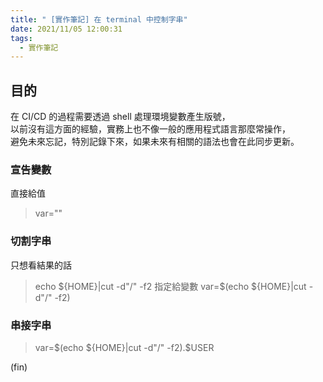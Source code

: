 ```yaml
---
title: " [實作筆記] 在 terminal 中控制字串"
date: 2021/11/05 12:00:31
tags:
  - 實作筆記
---
```


## 目的

在 CI/CD 的過程需要透過 shell 處理環境變數產生版號，  
以前沒有這方面的經驗，實務上也不像一般的應用程式語言那麼常操作，  
避免未來忘記，特別記錄下來，如果未來有相關的語法也會在此同步更新。

### 宣告變數

直接給值

> var=""

### 切割字串

只想看結果的話

> echo ${HOME}|cut -d"/" -f2
指定給變數
> var=$(echo ${HOME}|cut -d"/" -f2)

### 串接字串

> var=$(echo ${HOME}|cut -d"/" -f2).$USER

(fin)
